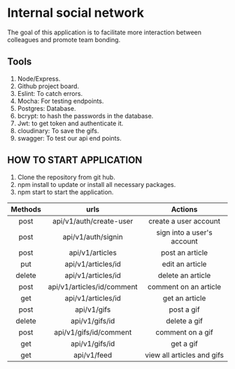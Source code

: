 # Internal social network
The goal of this
application is to facilitate more interaction between colleagues and promote team bonding.

## Tools
1. Node/Express.
1. Github project board.
1. Eslint: To catch errors.
1. Mocha: For testing endpoints.
1. Postgres: Database.
1. bcrypt: to hash the passwords in the database.
1. Jwt: to get token and authenticate it.
1. cloudinary: To save the gifs.
1. swagger: To test our api end points.

## HOW TO START APPLICATION
1. Clone the repository from git hub.
1. npm install to update or install all necessary packages.
1. npm start to start the application.


|           Methods             |           urls                          |               Actions                |
|           :-----:             |           :-----:                       |               :-----:                |
|           post                |          api/v1/auth/create-user        |         create a user account        |      
|           post                |          api/v1/auth/signin             |         sign into a user's account   |      
|           post                |          api/v1/articles                |         post an article              |      
|           put                 |          api/v1/articles/id             |         edit an article              |      
|           delete              |          api/v1/articles/id             |         delete an article            |      
|           post                |          api/v1/articles/id/comment     |         comment on an article        |      
|           get                 |          api/v1/articles/id             |         get an article               |      
|           post                |          api/v1/gifs                    |         post a gif                   |      
|           delete              |          api/v1/gifs/id                 |         delete a gif                 |      
|           post                |          api/v1/gifs/id/comment         |         comment on a gif             |      
|           get                 |          api/v1/gifs/id                 |         get a gif                    |      
|           get                 |          api/v1/feed                    |         view all articles and gifs   |      

